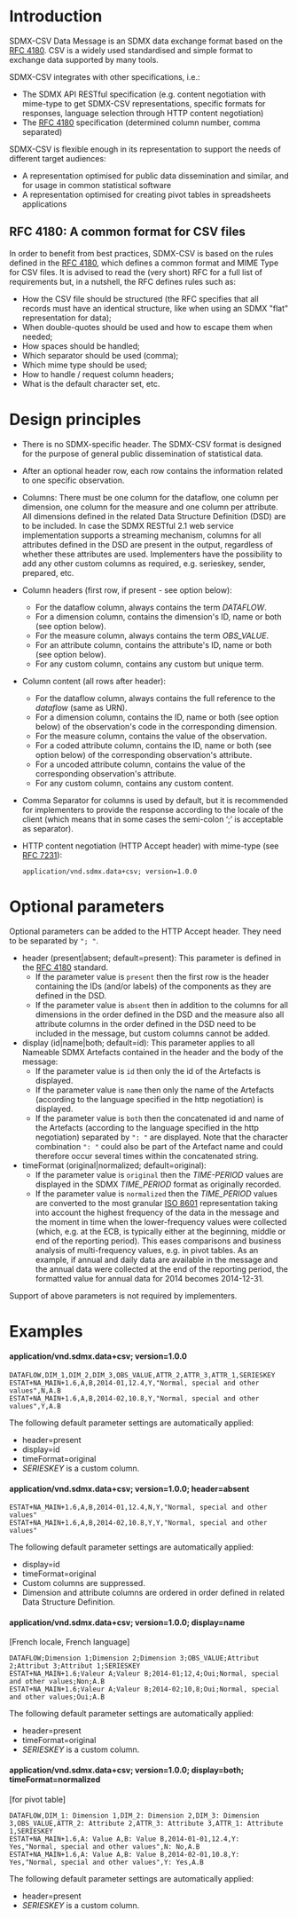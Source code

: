 # Introduction

SDMX-CSV Data Message is an SDMX data exchange format based on the [RFC 4180](https://tools.ietf.org/html/rfc4180). CSV is a widely used standardised and simple format to exchange data supported by many tools.

SDMX-CSV integrates with other specifications, i.e.: 
- The SDMX API RESTful specification (e.g. content negotiation with mime-type to get SDMX-CSV representations, specific formats for responses, language selection through HTTP content negotiation)
- The [RFC 4180](https://tools.ietf.org/html/rfc4180) specification (determined column number, comma separated)

SDMX-CSV is flexible enough in its representation to support the needs of different target audiences:
- A representation optimised for public data dissemination and similar, and for usage in common statistical software
- A representation optimised for creating pivot tables in spreadsheets applications

##	RFC 4180: A common format for CSV files
In order to benefit from best practices, SDMX-CSV is based on the rules defined in the [RFC 4180](https://tools.ietf.org/html/rfc4180), which defines a common format and MIME Type for CSV files. It is advised to read the (very short) RFC for a full list of requirements but, in a nutshell, the RFC defines rules such as:
- How the CSV file should be structured (the RFC specifies that all records must have an identical structure, like when using an SDMX "flat" representation for data);
- When double-quotes should be used and how to escape them when needed;
- How spaces should be handled;
- Which separator should be used (comma);
- Which mime type should be used;
- How to handle / request column headers;
- What is the default character set, etc.

#	Design principles

- There is no SDMX-specific header. The SDMX-CSV format is designed for the purpose of general public dissemination of statistical data.
- After an optional header row, each row contains the information related to one specific observation. 
- Columns: There must be one column for the dataflow, one column per dimension, one column for the measure and one column per attribute. All dimensions defined in the related Data Structure Definition (DSD) are to be included. In case the SDMX RESTful 2.1 web service implementation supports a streaming mechanism, columns for all attributes defined in the DSD are present in the output, regardless of whether these attributes are used. Implementers have the possibility to add any other custom columns as required, e.g. serieskey, sender, prepared, etc.
- Column headers (first row, if present - see option below): 
  - For the dataflow column, always contains the term *DATAFLOW*.
  - For a dimension column, contains the dimension's ID, name or both (see option below).
  - For the measure column, always contains the term *OBS_VALUE*.
  - For an attribute column, contains the attribute's ID, name or both (see option below).
  - For any custom column, contains any custom but unique term.
- Column content (all rows after header):
  - For the dataflow column, always contains the full reference to the *dataflow* (same as URN).
  - For a dimension column, contains the ID, name or both (see option below) of the observation's code in the corresponding dimension.
  - For the measure column, contains the value of the observation.
  - For a coded attribute column, contains the ID, name or both (see option below) of the corresponding observation's attribute.
  - For a uncoded attribute column, contains the value of the corresponding observation's attribute.
  - For any custom column, contains any custom content.
- Comma Separator for columns is used by default, but it is recommended for implementers to provide the response according to the locale of the client (which means that in some cases the semi-colon ‘;’ is acceptable as separator).
- HTTP content negotiation (HTTP Accept header) with mime-type (see [RFC 7231](https://tools.ietf.org/html/rfc7231#section-5.3.2)):

      application/vnd.sdmx.data+csv; version=1.0.0
    
#	Optional parameters

Optional parameters can be added to the HTTP Accept header. They need to be separated by `"; "`.
- header (present|absent; default=present): This parameter is defined in the [RFC 4180](https://tools.ietf.org/html/rfc4180) standard.
  - If the parameter value is `present` then the first row is the header containing the IDs (and/or labels) of the components as they are defined in the DSD. 
  - If the parameter value is `absent` then in addition to the columns for all dimensions in the order defined in the DSD and the measure also all attribute columns in the order defined in the DSD need to be included in the message, but custom columns cannot be added.
- display (id|name|both; default=id): This parameter applies to all Nameable SDMX Artefacts contained in the header and the body of the message: 
  - If the parameter value is `id` then only the id of the Artefacts is displayed.
  - If the parameter value is `name` then only the name of the Artefacts (according to the language specified in the http negotiation) is displayed.
  - If the parameter value is `both` then the concatenated id and name of the Artefacts (according to the language specified in the http negotiation) separated by `": "` are displayed. Note that the character combination `": "` could also be part of the Artefact name and could therefore occur several times within the concatenated string.
- timeFormat (original|normalized; default=original):
  - If the parameter value is `original` then the *TIME-PERIOD* values are displayed in the SDMX *TIME_PERIOD* format as originally recorded.
  - If the parameter value is `normalized` then the *TIME_PERIOD* values are converted to the most granular [ISO 8601](https://www.iso.org/iso-8601-date-and-time-format.html) representation taking into account the highest frequency of the data in the message and the moment in time when the lower-frequency values were collected (which, e.g. at the ECB, is typically either at the beginning, middle or end of the reporting period). This eases comparisons and business analysis of multi-frequency values, e.g. in pivot tables. As an example, if annual and daily data are available in the message and the annual data were collected at the end of the reporting period, the formatted value for annual data for 2014 becomes 2014-12-31.

Support of above parameters is not required by implementers.

# Examples

#### application/vnd.sdmx.data+csv; version=1.0.0

    DATAFLOW,DIM_1,DIM_2,DIM_3,OBS_VALUE,ATTR_2,ATTR_3,ATTR_1,SERIESKEY
    ESTAT+NA_MAIN+1.6,A,B,2014-01,12.4,Y,"Normal, special and other values",N,A.B
    ESTAT+NA_MAIN+1.6,A,B,2014-02,10.8,Y,"Normal, special and other values",Y,A.B

The following default parameter settings are automatically applied:
- header=present
- display=id
- timeFormat=original
- *SERIESKEY* is a custom column.

#### application/vnd.sdmx.data+csv; version=1.0.0; header=absent

    ESTAT+NA_MAIN+1.6,A,B,2014-01,12.4,N,Y,"Normal, special and other values"
    ESTAT+NA_MAIN+1.6,A,B,2014-02,10.8,Y,Y,"Normal, special and other values"

The following default parameter settings are automatically applied:
- display=id
- timeFormat=original
- Custom columns are suppressed.
- Dimension and attribute columns are ordered in order defined in related Data Structure Definition.

#### application/vnd.sdmx.data+csv; version=1.0.0; display=name
[French locale, French language]

    DATAFLOW;Dimension 1;Dimension 2;Dimension 3;OBS_VALUE;Attribut 2;Attribut 3;Attribut 1;SERIESKEY
    ESTAT+NA_MAIN+1.6;Valeur A;Valeur B;2014-01;12,4;Oui;Normal, special and other values;Non;A.B
    ESTAT+NA_MAIN+1.6;Valeur A;Valeur B;2014-02;10,8;Oui;Normal, special and other values;Oui;A.B

The following default parameter settings are automatically applied:
- header=present
- timeFormat=original
- *SERIESKEY* is a custom column.

#### application/vnd.sdmx.data+csv; version=1.0.0; display=both; timeFormat=normalized
[for pivot table]

    DATAFLOW,DIM_1: Dimension 1,DIM_2: Dimension 2,DIM_3: Dimension 3,OBS_VALUE,ATTR_2: Attribute 2,ATTR_3: Attribute 3,ATTR_1: Attribute 1,SERIESKEY
    ESTAT+NA_MAIN+1.6,A: Value A,B: Value B,2014-01-01,12.4,Y: Yes,"Normal, special and other values",N: No,A.B
    ESTAT+NA_MAIN+1.6,A: Value A,B: Value B,2014-02-01,10.8,Y: Yes,"Normal, special and other values",Y: Yes,A.B

The following default parameter settings are automatically applied:
- header=present
- *SERIESKEY* is a custom column.
